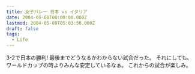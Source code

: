 ```yaml
---
title: 女子バレー 日本 vs イタリア
date: 2004-05-08T00:00:00.000Z
lastmod: 2004-05-09T05:03:56.000Z
draft: false
tags:
  - Life
---
```


3-2で日本の勝利! 最後までどうなるかわからない試合だった。 それにしても、ワールドカップの時よりみんな安定しているなぁ。 これからの試合が楽しみ。
